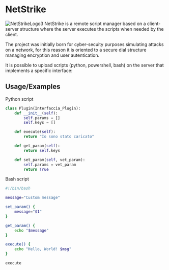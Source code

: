 
# NetStrike
![NetStrikeLogo3](https://github.com/user-attachments/assets/fb35bc1b-835b-4d34-9e95-103ee77d0b5b)
NetStrike is a remote script manager based on a client-server structure where the server executes the scripts when needed by the client.

The project was initially born for cyber-secuity purposes simulating attacks on a network, for this reason it is oriented to a secure dial structure  managing encryption and user autentication.

It is possible to upload scripts (python, powershell, bash) on the server that implements a specific interface: 



## Usage/Examples
Python script
```Python
class Plugin(Interfaccia_Plugin):
    def __init__(self):
        self.params = []
        self.keys = []

    def execute(self):
        return "Io sono stato caricato"

    def get_param(self):
        return self.keys

    def set_param(self, vet_param):
        self.params = vet_param
        return True
```
Bash script
```Bash
#!/bin/bash

message="Custom message"

set_param() {
    message="$1"
}

get_param() {
    echo "$message"
}

execute() {
    echo "Hello, World! $msg"
}

execute
```


